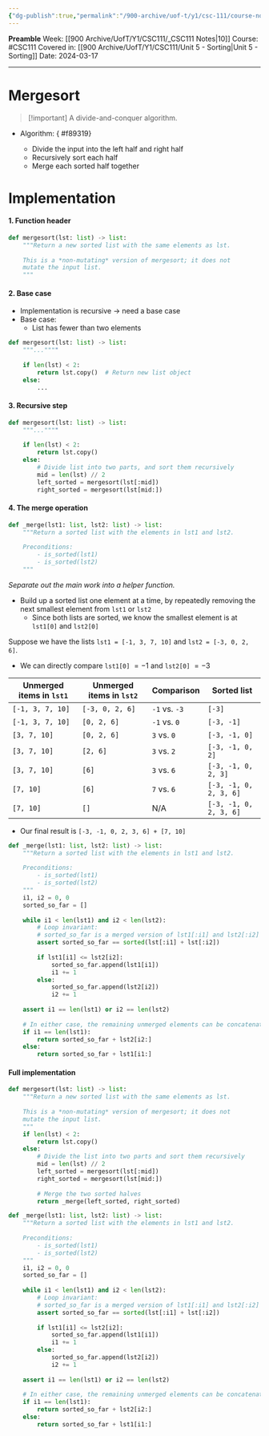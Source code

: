```yaml
---
{"dg-publish":true,"permalink":"/900-archive/uof-t/y1/csc-111/course-notes/mergesort/","created":"2024-03-17T10:29:42.273-07:00","updated":"2024-03-22T16:12:22.559-07:00"}
---
```


**Preamble**
Week: [[900 Archive/UofT/Y1/CSC111/_CSC111 Notes\|10]]
Course: #CSC111
Covered in: [[900 Archive/UofT/Y1/CSC111/Unit 5 - Sorting\|Unit 5 - Sorting]]
Date: 2024-03-17

---
# Mergesort

 > [!important] A divide-and-conquer algorithm.
 
- Algorithm:
{ #f89319}

    - Divide the input into the left half and right half
    - Recursively sort each half
    - Merge each sorted half together

# Implementation
#### 1. Function header

```python
def mergesort(lst: list) -> list:
    """Return a new sorted list with the same elements as lst.
    
    This is a *non-mutating* version of mergesort; it does not
    mutate the input list.
    """
```

#### 2. Base case
- Implementation is recursive → need a base case
- Base case:
    - List has fewer than two elements

```python
def mergesort(lst: list) -> list:
    """...""""
    
    if len(lst) < 2:
        return lst.copy()  # Return new list object
    else:
        ...
```

#### 3. Recursive step

```python
def mergesort(lst: list) -> list:
    """...""""
    
    if len(lst) < 2:
        return lst.copy()
    else:
        # Divide list into two parts, and sort them recursively
        mid = len(lst) // 2
        left_sorted = mergesort(lst[:mid])
        right_sorted = mergesort(lst[mid:])
```

#### 4. The merge operation

```python
def _merge(lst1: list, lst2: list) -> list:
    """Return a sorted list with the elements in lst1 and lst2.
    
    Preconditions:
        - is_sorted(lst1)
        - is_sorted(lst2)
    """
```
*Separate out the main work into a helper function.*

- Build up a sorted list one element at a time, by repeatedly removing the next smallest element from `lst1` or `lst2`
    - Since both lists are sorted, we know the smallest element is at `lst1[0]` and `lst2[0]`

Suppose we have the lists `lst1 = [-1, 3, 7, 10]` and `lst2 = [-3, 0, 2, 6]`.
- We can directly compare `lst1[0]` $= -1$ and `lst2[0]` $= -3$

| Unmerged items in `lst1` | Unmerged items in `lst2` | Comparison    | Sorted list            |
| ------------------------ | ------------------------ | ------------- | ---------------------- |
| `[-1, 3, 7, 10]`         | `[-3, 0, 2, 6]`          | `-1` vs. `-3` | `[-3]`                 |
| `[-1, 3, 7, 10]`         | `[0, 2, 6]`              | `-1` vs. `0`  | `[-3, -1]`             |
| `[3, 7, 10]`             | `[0, 2, 6]`              | `3` vs. `0`   | `[-3, -1, 0]`          |
| `[3, 7, 10]`             | `[2, 6]`                 | `3` vs. `2`   | `[-3, -1, 0, 2]`       |
| `[3, 7, 10]`             | `[6]`                    | `3` vs. `6`   | `[-3, -1, 0, 2, 3]`    |
| `[7, 10]`                | `[6]`                    | `7` vs. `6`   | `[-3, -1, 0, 2, 3, 6]` |
| `[7, 10]`                | `[]`                     | N/A           | `[-3, -1, 0, 2, 3, 6]` |
- Our final result is `[-3, -1, 0, 2, 3, 6] + [7, 10]`

```python
def _merge(lst1: list, lst2: list) -> list:
    """Return a sorted list with the elements in lst1 and lst2.
    
    Preconditions:
        - is_sorted(lst1)
        - is_sorted(lst2)
    """
    i1, i2 = 0, 0
    sorted_so_far = []
    
    while i1 < len(lst1) and i2 < len(lst2):
        # Loop invariant:
        # sorted_so_far is a merged version of lst1[:i1] and lst2[:i2]
        assert sorted_so_far == sorted(lst[:i1] + lst[:i2])
        
        if lst1[i1] <= lst2[i2]:
            sorted_so_far.append(lst1[i1])
            i1 += 1
        else:
            sorted_so_far.append(lst2[i2])
            i2 += 1
            
    assert i1 == len(lst1) or i2 == len(lst2)
    
    # In either case, the remaining unmerged elements can be concatenated to sorted_so_far
    if i1 == len(lst1):
        return sorted_so_far + lst2[i2:]
    else:
        return sorted_so_far + lst1[i1:]
```

#### Full implementation

```python
def mergesort(lst: list) -> list:
    """Return a new sorted list with the same elements as lst.
    
    This is a *non-mutating* version of mergesort; it does not
    mutate the input list.
    """
    if len(lst) < 2:
        return lst.copy()
    else:
        # Divide the list into two parts and sort them recursively
        mid = len(lst) // 2
        left_sorted = mergesort(lst[:mid])
        right_sorted = mergesort(lst[mid:])
        
        # Merge the two sorted halves
        return _merge(left_sorted, right_sorted)
```

```python
def _merge(lst1: list, lst2: list) -> list:
    """Return a sorted list with the elements in lst1 and lst2.
    
    Preconditions:
        - is_sorted(lst1)
        - is_sorted(lst2)
    """
    i1, i2 = 0, 0
    sorted_so_far = []
    
    while i1 < len(lst1) and i2 < len(lst2):
        # Loop invariant:
        # sorted_so_far is a merged version of lst1[:i1] and lst2[:i2]
        assert sorted_so_far == sorted(lst[:i1] + lst[:i2])
        
        if lst1[i1] <= lst2[i2]:
            sorted_so_far.append(lst1[i1])
            i1 += 1
        else:
            sorted_so_far.append(lst2[i2])
            i2 += 1
            
    assert i1 == len(lst1) or i2 == len(lst2)
    
    # In either case, the remaining unmerged elements can be concatenated to sorted_so_far
    if i1 == len(lst1):
        return sorted_so_far + lst2[i2:]
    else:
        return sorted_so_far + lst1[i1:]
```

